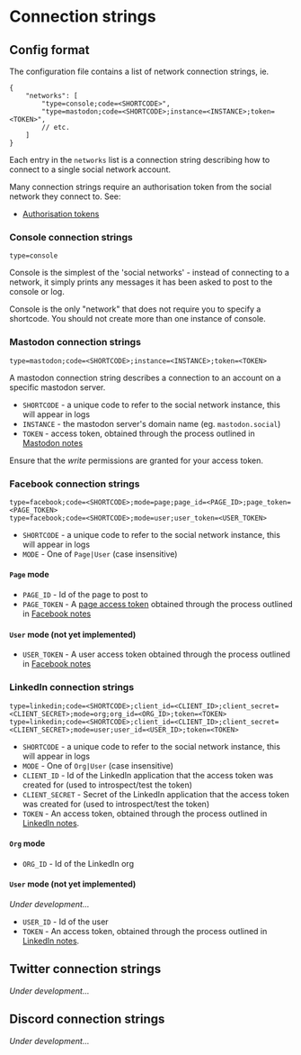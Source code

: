 # Connection strings

## Config format

The configuration file contains a list of network connection strings, ie.

```jsonc
{
    "networks": [
        "type=console;code=<SHORTCODE>",
        "type=mastodon;code=<SHORTCODE>;instance=<INSTANCE>;token=<TOKEN>",
        // etc.
    ]
}
```

Each entry in the `networks` list is a connection string describing how to connect to a single social network account.

Many connection strings require an authorisation token from the social network they connect to. See:

* [Authorisation tokens](auth-tokens.md)

### Console connection strings

```text
type=console
```

Console is the simplest of the 'social networks' - instead of connecting to a network, it simply prints any messages it has been asked to post to the console or log.

Console is the only "network" that does not require you to specify a shortcode. You should not create more than one instance of console.

### Mastodon connection strings

```text
type=mastodon;code=<SHORTCODE>;instance=<INSTANCE>;token=<TOKEN>
```

A mastodon connection string describes a connection to an account on a specific mastodon server.

* `SHORTCODE` - a unique code to refer to the social network instance, this will appear in logs
* `INSTANCE` - the mastodon server's domain name (eg. `mastodon.social`)
* `TOKEN` - access token, obtained through the process outlined in [Mastodon notes](mastodon-notes.md)

Ensure that the _write_ permissions are granted for your access token.

### Facebook connection strings

```text
type=facebook;code=<SHORTCODE>;mode=page;page_id=<PAGE_ID>;page_token=<PAGE_TOKEN>
type=facebook;code=<SHORTCODE>;mode=user;user_token=<USER_TOKEN>
```

* `SHORTCODE` - a unique code to refer to the social network instance, this will appear in logs
* `MODE` - One of `Page|User` (case insensitive)

#### `Page` mode

* `PAGE_ID` - Id of the page to post to
* `PAGE_TOKEN` - A [page access token](https://developers.facebook.com/docs/pages/access-tokens) obtained through the process outlined in [Facebook notes](facebook-notes.md)

#### `User` mode (not yet implemented)

* `USER_TOKEN` - A user access token obtained through the process outlined in [Facebook notes](facebook-notes.md)

### LinkedIn connection strings

```text
type=linkedin;code=<SHORTCODE>;client_id=<CLIENT_ID>;client_secret=<CLIENT_SECRET>;mode=org;org_id=<ORG_ID>;token=<TOKEN>
type=linkedin;code=<SHORTCODE>;client_id=<CLIENT_ID>;client_secret=<CLIENT_SECRET>;mode=user;user_id=<USER_ID>;token=<TOKEN>
```

* `SHORTCODE` - a unique code to refer to the social network instance, this will appear in logs
* `MODE` - One of `Org|User` (case insensitive)
* `CLIENT_ID` - Id of the LinkedIn application that the access token was created for (used to introspect/test the token)
* `CLIENT_SECRET` - Secret of the LinkedIn application that the access token was created for (used to introspect/test the token)
* `TOKEN` - An access token, obtained through the process outlined in [LinkedIn notes](linkedin-notes.md).

#### `Org` mode

* `ORG_ID` - Id of the LinkedIn org

#### `User` mode (not yet implemented)

*Under development...*

* `USER_ID` - Id of the user
* `TOKEN` - An access token, obtained through the process outlined in [LinkedIn notes](linkedin-notes.md).

## Twitter connection strings

*Under development...*

## Discord connection strings

*Under development...*

